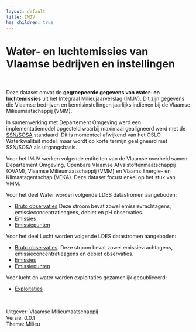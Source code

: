 ```yaml
---
layout: default
title: IMJV
has_children: true
---
```


# Water- en luchtemissies van Vlaamse bedrijven en instellingen

<br>
<br>
Deze dataset omvat de <b>gegroepeerde gegevens van water- en luchtemissies</b> uit het Integraal Milieujaarverslag (IMJV). Dit zijn gegevens die Vlaamse bedrijven en kennisinstellingen jaarlijks indienen bij de Vlaamse Milieumaatschappij (VMM). 

In samenwerking met Departement Omgeving werd een implementatiemodel opgesteld waarbij maximaal gealigneerd werd met de [SSN/SOSA](https://www.w3.org/TR/2017/REC-vocab-ssn-20171019/) standaard. Dit is momenteel afwijkend van het OSLO Waterkwaliteit model, maar wordt op korte termijn gealigneerd met SSN/SOSA als uitgangsbasis.

Voor het IMJV werken volgende entiteiten van de Vlaamse overheid samen: Departement Omgeving, Openbare Vlaamse Afvalstoffenmaatschappij (OVAM), Vlaamse Milieumaatschappij (VMM) en Vlaams Energie- en Klimaatagentschap (VEKA). Deze dataset focust enkel op het stuk van VMM.

Voor het deel Water worden volgende LDES datastromen aangeboden:
* [Bruto observaties](https://api-dev.vmm.vlaanderen.be/ldes/data/v1/bruto_observaties_water_0004) Deze stroom bevat zowel emissievrachtagens, emissieconcentratieagens, debiet en pH observaties.
* [Emissies](https://api-dev.vmm.vlaanderen.be/ldes/data/v1/imjv_emissies_water_0002)
* [Emissiepunten](https://api-dev.vmm.vlaanderen.be/ldes/data/v1/imjv_emissiepunten_water_0005)

Voor het deel Lucht worden volgende LDES datastromen aangeboden:
* [Bruto observaties](https://api-dev.vmm.vlaanderen.be/ldes/data/v1/imjv_observaties_lucht_0003). Deze stroom bevat zowel emissievrachtagens, emissieconcentratieagens en debiet observaties.
* [Emissies](https://api-dev.vmm.vlaanderen.be/ldes/data/v1/imjv_emissies_lucht_0001)
* [Emissiepunten](https://api-dev.vmm.vlaanderen.be/ldes/data/v1/imjv_emissiepunten_lucht_0007)

Voor lucht en water worden exploitaties gezamenlijk gepubliceerd:
* [Exploitaties](https://api-dev.vmm.vlaanderen.be/ldes/data/v1/imjv_exploitaties_0005)

<br>

Uitgever: Vlaamse Milieumaatschappij <br>
Versie: 0.0.1 <br>
Thema: Milieu <br>